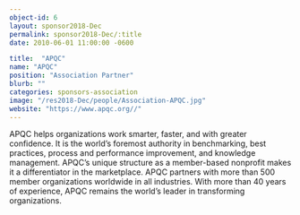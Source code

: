 ```yaml
---
object-id: 6
layout: sponsor2018-Dec
permalink: sponsor2018-Dec/:title
date: 2010-06-01 11:00:00 -0600

title:  "APQC"
name: "APQC"
position: "Association Partner"
blurb: ""
categories: sponsors-association
image: "/res2018-Dec/people/Association-APQC.jpg"
website: "https://www.apqc.org//"
---
```


APQC helps organizations work smarter, faster, and with greater confidence. It is the world’s foremost authority in benchmarking, best practices, process and performance improvement, and knowledge management. APQC’s unique structure as a member-based nonprofit makes it a differentiator in the marketplace. APQC partners with more than 500 member organizations worldwide in all industries. With more than 40 years of experience, APQC remains the world’s leader in transforming organizations.